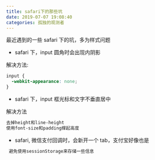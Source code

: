 ```yaml
---
title: safari下的那些坑
date: 2019-07-07 19:08:40
categories: 孤独的观测者
---
```


最近遇到的一些 safari 下的坑，多为样式问题

<!--more-->

- safari 下，input 圆角时会出现内阴影

解决方法:

```css
input {
  -webkit-appearance: none;
}
```

- safari 下，input 框光标和文字不垂直居中

解决方法

```txt
去掉height和line-height
使用font-size和padding撑起高度
```

- safari, 微信支付回调时，会新开一个 tab，支付宝好像也是

```txt
 避免使用sessionStorage来存储一些信息
```
